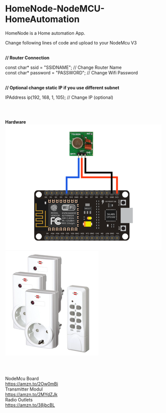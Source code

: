 # HomeNode-NodeMCU-HomeAutomation
HomeNode is a Home automation App. 

Change following lines of code and upload to your NodeMcu V3

<br>
<b>// Router Connection</b>

const char* ssid = "SSIDNAME"; // Change Router Name<br>
const char* password = "PASSWORD"; //  Change Wifi Password

<br>
<b>// Optional change static IP if you use different subnet</b>

IPAddress ip(192, 168, 1, 105); // Change IP (optional)


<br><br>


<b>Hardware</b><br>
<img src="https://github.com/thebestion/HomeNode-NodeMCU-HomeAutomation/blob/main/nodemcu-433transmitter.png">
<br>
<img src="https://raw.githubusercontent.com/thebestion/HomeNode-NodeMCU-HomeAutomation/main/outlets.png" style="width:300px">


<br><br>


NodeMcu Board<br>
https://amzn.to/2Ow0mBi
<br>
Transmitter Modul<br>
https://amzn.to/2MYdZJk
<br>
Radio Outlets<br>
https://amzn.to/38jbcBL
